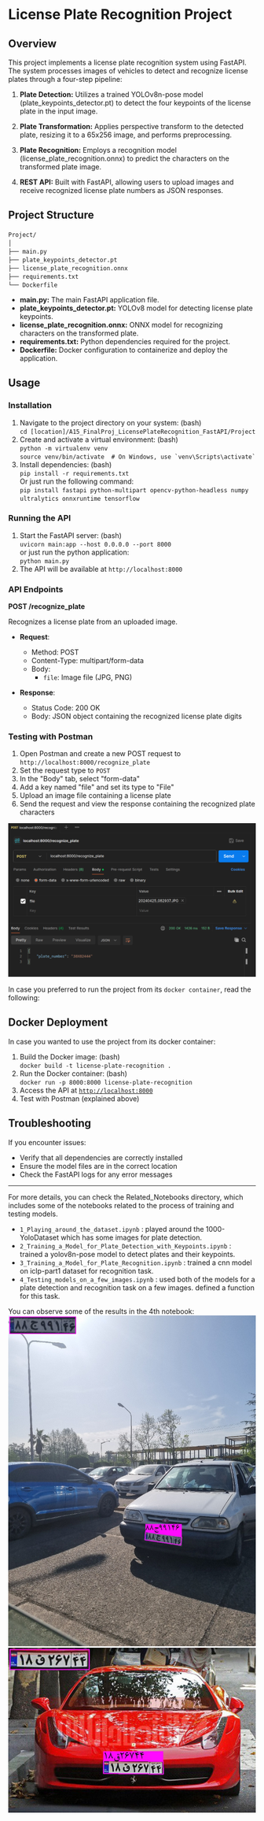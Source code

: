 # **License Plate Recognition Project**

## **Overview**

This project implements a license plate recognition system using FastAPI. The system processes images of vehicles to detect and recognize license plates through a four-step pipeline:

1. **Plate Detection:** Utilizes a trained YOLOv8n-pose model (plate\_keypoints\_detector.pt) to detect the four keypoints of the license plate in the input image.

2. **Plate Transformation:** Applies perspective transform to the detected plate, resizing it to a 65x256 image, and performs preprocessing.

3. **Plate Recognition:** Employs a recognition model (license\_plate\_recognition.onnx) to predict the characters on the transformed plate image.

4. **REST API:** Built with FastAPI, allowing users to upload images and receive recognized license plate numbers as JSON responses.

## **Project Structure**

`Project/`  
`│`  
`├── main.py`  
`├── plate_keypoints_detector.pt`  
`├── license_plate_recognition.onnx`  
`├── requirements.txt`  
`└── Dockerfile`

* **main.py:** The main FastAPI application file.  
* **plate\_keypoints\_detector.pt:** YOLOv8 model for detecting license plate keypoints.  
* **license\_plate\_recognition.onnx:** ONNX model for recognizing characters on the transformed plate.  
* **requirements.txt:** Python dependencies required for the project.  
* **Dockerfile:** Docker configuration to containerize and deploy the application.

## **Usage**

### **Installation**

1. Navigate to the project directory on your system: (bash)  
   `cd [location]/A15_FinalProj_LicensePlateRecognition_FastAPI/Project`  
2. Create and activate a virtual environment:  (bash)  
   `python -m virtualenv venv`  
   `` source venv/bin/activate  # On Windows, use `venv\Scripts\activate` ``  
3. Install dependencies:  (bash)  
   `pip install -r requirements.txt`  
   Or just run the following command:  
   `pip install fastapi python-multipart opencv-python-headless numpy ultralytics onnxruntime tensorflow`

### **Running the API**

1. Start the FastAPI server:  (bash)  
   `uvicorn main:app --host 0.0.0.0 --port 8000`   
   or just run the python application:  
   `python main.py `  
2. The API will be available at `http://localhost:8000`

### **API Endpoints**

**POST /recognize\_plate**

Recognizes a license plate from an uploaded image.

* **Request**:

  * Method: POST  
  * Content-Type: multipart/form-data  
  * Body:  
    * `file`: Image file (JPG, PNG)

* **Response**:

  * Status Code: 200 OK  
  * Body: JSON object containing the recognized license plate digits

### **Testing with Postman**

1. Open Postman and create a new POST request to `http://localhost:8000/recognize_plate`  
2. Set the request type to `POST`  
3. In the "Body" tab, select "form-data"  
4. Add a key named "file" and set its type to "File"  
5. Upload an image file containing a license plate  
6. Send the request and view the response containing the recognized plate characters
  
![postman](postman_test.png)

In case you preferred to run the project from its `docker container`, read the following:

## **Docker Deployment** 

In case you wanted to use the project from its docker container:

1. Build the Docker image: (bash)  
   `docker build -t license-plate-recognition .`  
2. Run the Docker container: (bash)  
   `docker run -p 8000:8000 license-plate-recognition`  
3. Access the API at [`http://localhost:8000`](http://localhost:8000)  
4. Test with Postman (explained above)

## **Troubleshooting**

If you encounter issues:

* Verify that all dependencies are correctly installed  
* Ensure the model files are in the correct location  
* Check the FastAPI logs for any error messages

___
  
For more details, you can check the Related\_Notebooks directory, which includes some of the notebooks related to the process of training and testing models.   
* `1_Playing_around_the_dataset.ipynb` : played around the 1000-YoloDataset which has some images for plate detection.  
* `2_Training_a_Model_for_Plate_Detection_with_Keypoints.ipynb` : trained a yolov8n-pose model to detect plates and their keypoints.   
* `3_Training_a_Model_for_Plate_Recognition.ipynb` : trained a cnn model on iclp-part1 dataset for recognition task.  
* `4_Testing_models_on_a_few_images.ipynb` :  used both of the models for a plate detection and recognition task on a few images. defined a function for this task.   
  
You can observe some of the results in the 4th notebook:  
![result1](recognition_test1.jpg)  
![result2](recognition_test2.jpg)  

